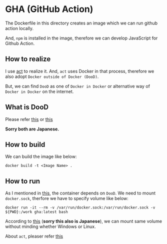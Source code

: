 # GHA (GitHub Action)

The Dockerfile in this directory creates an image which we can run github action locally.

And, `npm` is installed in the image, therefore we can develop JavaScript for
Github Action.

## How to realize

I use [act](https://github.com/nektos/act) to realize it.
And, `act` uses Docker in that process, therefore we also adopt
`Docker outside of Docker (DooD)`.

But, we can find `DooD` as one of `Docker in Docker` or alternative way of
`Docker in Docker` on the internet.

## What is DooD

Please refer [this](https://esakat.github.io/esakat-blog/posts/docker-in-docker/)
or [this](https://qiita.com/sugiyasu-qr/items/85a1bedb6458d4573407)

**Sorry both are Japanese.**

## How to build

We can build the image like below:

```shell
docker build -t <Image Name> .
```

## How to run

As I mentioned in [this](#How-to-realize), the container depends on
`DooD`. We need to mount `docker.sock`, therfore we have to specify volume like
below:

```shell
docker run -it --rm -v /var/run/docker.sock:/var/run/docker.sock -v ${PWD}:/work gha:latest bash
```

According to [this](https://qiita.com/comefigo/items/6394a43b3bd97cde7b17)
(**sorry this also is Japanese**), we can mount same volume without minding
whether Windows or Linux.

About `act`, pleaser refer [this](https://github.com/nektos/act)
